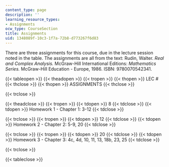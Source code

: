 ```yaml
---
content_type: page
description: ''
learning_resource_types:
- Assignments
ocw_type: CourseSection
title: Assignments
uid: 1348089f-10c3-1f7a-72b8-d773267f6d83
---
```


There are three assignments for this course, due in the lecture session noted in the table. The assignments are all from the text: Rudin, Walter. _Real and Complex Analysis._ McGraw-Hill International Editions: _Mathematics Series._ McGraw-Hill Education - Europe, 1986. ISBN: 9780070542341.

{{< tableopen >}}
{{< theadopen >}}
{{< tropen >}}
{{< thopen >}}
LEC #
{{< thclose >}}
{{< thopen >}}
ASSIGNMENTS
{{< thclose >}}

{{< trclose >}}

{{< theadclose >}}
{{< tropen >}}
{{< tdopen >}}
8
{{< tdclose >}}
{{< tdopen >}}
Homework 1 - Chapter 1: 3-12
{{< tdclose >}}

{{< trclose >}}
{{< tropen >}}
{{< tdopen >}}
12
{{< tdclose >}}
{{< tdopen >}}
Homework 2 - Chapter 2: 5-9, 20
{{< tdclose >}}

{{< trclose >}}
{{< tropen >}}
{{< tdopen >}}
20
{{< tdclose >}}
{{< tdopen >}}
Homework 3 - Chapter 3: 4c, 4d, 10, 11, 13, 18b, 23, 25
{{< tdclose >}}

{{< trclose >}}

{{< tableclose >}}